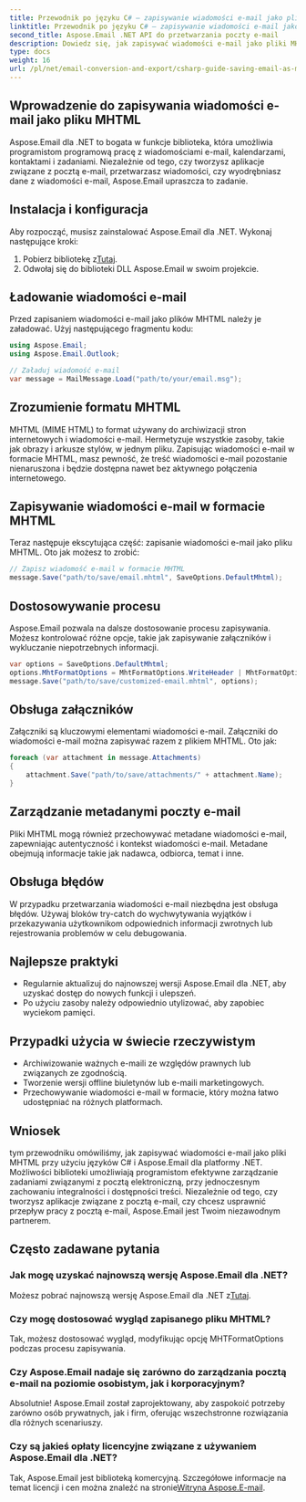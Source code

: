 ```yaml
---
title: Przewodnik po języku C# — zapisywanie wiadomości e-mail jako pliku MHTML
linktitle: Przewodnik po języku C# — zapisywanie wiadomości e-mail jako pliku MHTML
second_title: Aspose.Email .NET API do przetwarzania poczty e-mail
description: Dowiedz się, jak zapisywać wiadomości e-mail jako pliki MHTML przy użyciu języka C# i Aspose.Email dla platformy .NET. Przewodnik krok po kroku z przykładami kodu i często zadawanymi pytaniami.
type: docs
weight: 16
url: /pl/net/email-conversion-and-export/csharp-guide-saving-email-as-mhtml-file/
---
```


## Wprowadzenie do zapisywania wiadomości e-mail jako pliku MHTML

Aspose.Email dla .NET to bogata w funkcje biblioteka, która umożliwia programistom programową pracę z wiadomościami e-mail, kalendarzami, kontaktami i zadaniami. Niezależnie od tego, czy tworzysz aplikacje związane z pocztą e-mail, przetwarzasz wiadomości, czy wyodrębniasz dane z wiadomości e-mail, Aspose.Email upraszcza to zadanie.

## Instalacja i konfiguracja

Aby rozpocząć, musisz zainstalować Aspose.Email dla .NET. Wykonaj następujące kroki:

1.  Pobierz bibliotekę z[Tutaj](https://releases.aspose.com/email/net).
2. Odwołaj się do biblioteki DLL Aspose.Email w swoim projekcie.

## Ładowanie wiadomości e-mail

Przed zapisaniem wiadomości e-mail jako plików MHTML należy je załadować. Użyj następującego fragmentu kodu:

```csharp
using Aspose.Email;
using Aspose.Email.Outlook;

// Załaduj wiadomość e-mail
var message = MailMessage.Load("path/to/your/email.msg");
```

## Zrozumienie formatu MHTML

MHTML (MIME HTML) to format używany do archiwizacji stron internetowych i wiadomości e-mail. Hermetyzuje wszystkie zasoby, takie jak obrazy i arkusze stylów, w jednym pliku. Zapisując wiadomości e-mail w formacie MHTML, masz pewność, że treść wiadomości e-mail pozostanie nienaruszona i będzie dostępna nawet bez aktywnego połączenia internetowego.

## Zapisywanie wiadomości e-mail w formacie MHTML

Teraz następuje ekscytująca część: zapisanie wiadomości e-mail jako pliku MHTML. Oto jak możesz to zrobić:

```csharp
// Zapisz wiadomość e-mail w formacie MHTML
message.Save("path/to/save/email.mhtml", SaveOptions.DefaultMhtml);
```

## Dostosowywanie procesu

Aspose.Email pozwala na dalsze dostosowanie procesu zapisywania. Możesz kontrolować różne opcje, takie jak zapisywanie załączników i wykluczanie niepotrzebnych informacji.

```csharp
var options = SaveOptions.DefaultMhtml;
options.MhtFormatOptions = MhtFormatOptions.WriteHeader | MhtFormatOptions.HideExtraPrintHeader;
message.Save("path/to/save/customized-email.mhtml", options);
```

## Obsługa załączników

Załączniki są kluczowymi elementami wiadomości e-mail. Załączniki do wiadomości e-mail można zapisywać razem z plikiem MHTML. Oto jak:

```csharp
foreach (var attachment in message.Attachments)
{
    attachment.Save("path/to/save/attachments/" + attachment.Name);
}
```

## Zarządzanie metadanymi poczty e-mail

Pliki MHTML mogą również przechowywać metadane wiadomości e-mail, zapewniając autentyczność i kontekst wiadomości e-mail. Metadane obejmują informacje takie jak nadawca, odbiorca, temat i inne.

## Obsługa błędów

W przypadku przetwarzania wiadomości e-mail niezbędna jest obsługa błędów. Używaj bloków try-catch do wychwytywania wyjątków i przekazywania użytkownikom odpowiednich informacji zwrotnych lub rejestrowania problemów w celu debugowania.

## Najlepsze praktyki

- Regularnie aktualizuj do najnowszej wersji Aspose.Email dla .NET, aby uzyskać dostęp do nowych funkcji i ulepszeń.
- Po użyciu zasoby należy odpowiednio utylizować, aby zapobiec wyciekom pamięci.

## Przypadki użycia w świecie rzeczywistym

- Archiwizowanie ważnych e-maili ze względów prawnych lub związanych ze zgodnością.
- Tworzenie wersji offline biuletynów lub e-maili marketingowych.
- Przechowywanie wiadomości e-mail w formacie, który można łatwo udostępniać na różnych platformach.

## Wniosek

tym przewodniku omówiliśmy, jak zapisywać wiadomości e-mail jako pliki MHTML przy użyciu języków C# i Aspose.Email dla platformy .NET. Możliwości biblioteki umożliwiają programistom efektywne zarządzanie zadaniami związanymi z pocztą elektroniczną, przy jednoczesnym zachowaniu integralności i dostępności treści. Niezależnie od tego, czy tworzysz aplikacje związane z pocztą e-mail, czy chcesz usprawnić przepływ pracy z pocztą e-mail, Aspose.Email jest Twoim niezawodnym partnerem.

## Często zadawane pytania

### Jak mogę uzyskać najnowszą wersję Aspose.Email dla .NET?

 Możesz pobrać najnowszą wersję Aspose.Email dla .NET z[Tutaj](https://releases.aspose.com/email/net).

### Czy mogę dostosować wygląd zapisanego pliku MHTML?

Tak, możesz dostosować wygląd, modyfikując opcję MHTFormatOptions podczas procesu zapisywania.

### Czy Aspose.Email nadaje się zarówno do zarządzania pocztą e-mail na poziomie osobistym, jak i korporacyjnym?

Absolutnie! Aspose.Email został zaprojektowany, aby zaspokoić potrzeby zarówno osób prywatnych, jak i firm, oferując wszechstronne rozwiązania dla różnych scenariuszy.

### Czy są jakieś opłaty licencyjne związane z używaniem Aspose.Email dla .NET?

Tak, Aspose.Email jest biblioteką komercyjną. Szczegółowe informacje na temat licencji i cen można znaleźć na stronie[Witryna Aspose.E-mail](https://www.aspose.com/purchase/default.aspx).
